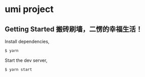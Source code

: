 # umi project

## Getting Started  搬砖刷墙，二愣的幸福生活！

Install dependencies,

```bash
$ yarn
```

Start the dev server,

```bash
$ yarn start
```
